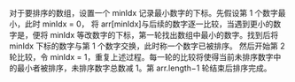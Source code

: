 对于要排序的数组，设置一个 minIdx 记录最小数字的下标。先假设第 1 个数字最小，此时 minIdx = 0，
将 arr[minIdx]与后续的数字逐一比较，当遇到更小的数字是，便将 minIdx 等改数字的下标，第一轮找出数组中最小的数字。找到后将 minIdx 下标的数字与第 1 个数字交换，此时称一个数字已被排序。
然后开始第 2 轮比较，令 minIdx = 1，重复上述过程。每一轮的比较将使得当前未排序数字中的最小者被排序，未排序数字总数减 1。第 arr.length−1 轮结束后排序完成。
